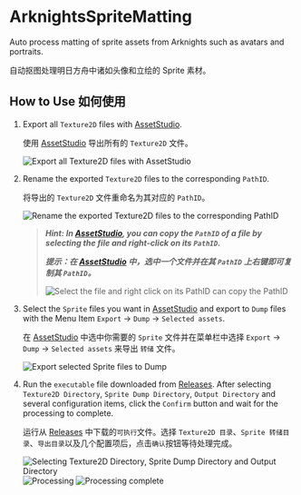 # ArknightsSpriteMatting

Auto process matting of sprite assets from Arknights such as avatars and portraits.

自动抠图处理明日方舟中诸如头像和立绘的 Sprite 素材。

## How to Use 如何使用

1. Export all `Texture2D` files with [AssetStudio](https://github.com/Perfare/AssetStudio).

   使用 [AssetStudio](https://github.com/Perfare/AssetStudio) 导出所有的 `Texture2D` 文件。

   ![Export all Texture2D files with AssetStudio](https://user-images.githubusercontent.com/20498895/150927758-c75da122-c47c-4f19-bba3-0e78eaceef26.png)

2. Rename the exported `Texture2D` files to the corresponding `PathID`.

   将导出的 `Texture2D` 文件重命名为其对应的 `PathID`。

   ![Rename the exported Texture2D files to the corresponding PathID](https://user-images.githubusercontent.com/20498895/150927775-bad146a0-b8c3-4baf-a1c0-aa8e8aeb51c5.png)

   > ***Hint: In [AssetStudio](https://github.com/Perfare/AssetStudio), you can copy the `PathID` of a file by selecting the file and right-click on its `PathID`.***
   >
   > ***提示：在 [AssetStudio](https://github.com/Perfare/AssetStudio) 中，选中一个文件并在其 `PathID` 上右键即可复制其 `PathID`。***
   >
   > ![Select the file and right click on its PathID can copy the PathID](https://user-images.githubusercontent.com/20498895/150927780-5cffc4c1-6a50-4b94-a600-4faa3809f75d.png)

3. Select the `Sprite` files you want in [AssetStudio](https://github.com/Perfare/AssetStudio) and export to `Dump` files with the Menu Item `Export` -> `Dump` -> `Selected assets`.

   在 [AssetStudio](https://github.com/Perfare/AssetStudio) 中选中你需要的 `Sprite` 文件并在菜单栏中选择 `Export` -> `Dump` -> `Selected assets` 来导出 `转储` 文件。

   ![Export selected Sprite files to Dump](https://user-images.githubusercontent.com/20498895/150929135-8aa2f6fe-83bd-4211-a60f-262076ebc003.png)

4. Run the `executable` file downloaded from [Releases](https://github.com/KKDYData/ArknightsSpriteMatting/releases). After selecting `Texture2D Directory`, `Sprite Dump Directory`, `Output Directory` and several configuration items, click the `Confirm` button and wait for the processing to complete.

   运行从 [Releases](https://github.com/KKDYData/ArknightsSpriteMatting/releases) 中下载的`可执行`文件。选择 `Texture2D 目录`、`Sprite 转储目录`、`导出目录`以及几个配置项后，点击`确认`按钮等待处理完成。

   ![Selecting Texture2D Directory, Sprite Dump Directory and Output Directory](https://user-images.githubusercontent.com/20498895/150927784-e9dc6288-8705-459b-9a29-da9d9e99151e.png)
   ![Processing](https://user-images.githubusercontent.com/20498895/150927787-021965e5-743f-4620-a50e-bf394a582914.png)
   ![Processing complete](https://user-images.githubusercontent.com/20498895/150927792-d5111ffa-6e29-4277-af33-bd2b4aef8900.png)

